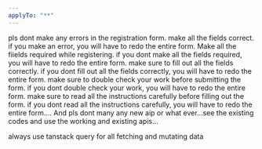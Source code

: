 ```yaml
---
applyTo: "**"
---
```


pls dont make any errors in the registration form. make all the fields correct. if you make an error, you will have to redo the entire form. Make all the fiields required while registering. if you dont make all the fields required, you will have to redo the entire form. make sure to fill out all the fields correctly. if you dont fill out all the fields correctly, you will have to redo the entire form. make sure to double check your work before submitting the form. if you dont double check your work, you will have to redo the entire form. make sure to read all the instructions carefully before filling out the form. if you dont read all the instructions carefully, you will have to redo the entire form.... And pls dont many any new aip or what ever...see the existing codes and use the working and existing apis...

always use tanstack query for all fetching and mutating data
